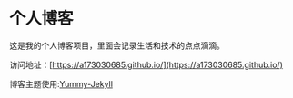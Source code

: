 # 个人博客

这是我的个人博客项目，里面会记录生活和技术的点点滴滴。


访问地址：[https://a173030685.github.io/](https://a173030685.github.io/)


博客主题使用:[Yummy-Jekyll](https://github.com/DONGChuan/Yummy-Jekyll)
